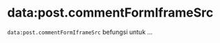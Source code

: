 data:post.commentFormIframeSrc
==============================

`data:post.commentFormIframeSrc` befungsi untuk &hellip;